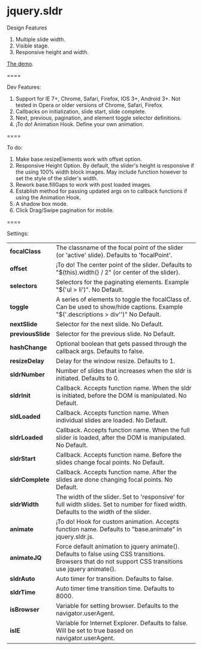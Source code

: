 jquery.sldr
====

Design Features

<ol>
	<li>Multiple slide width.</li>
	<li>Visible stage.</li>
	<li>Responsive height and width.</li>
</ol>

<p><a href="http://devowhippit.github.io/jquery.sldr/">The demo</a>.</p>

====


Dev Features:

<ol>
	<li>Support for IE 7+, Chrome, Safari, Firefox, IOS 3+, Android 3+. Not tested in Opera or older versions of Chrome, Safari, Firefox.</li>
	<li>Callbacks on initialization, slide start, slide complete.</li>
	<li>Next, previous, pagination, and element toggle selector definitions.</li>
	<li>¡To do! Animation Hook. Define your own animation.</li>
</ol>


====


To do:

<ol>
	<li>Make base.resizeElements work with offset option.</li>
	<li>Responsive Height Option. By default, the slider's height is responsive if the using 100% width block images. May include function however to set the style of the slider's width.</li>
	<li>Rework base.fillGaps to work with post loaded images. </li>
	<li>Establish method for passing updated args on to callback functions if using the Animation Hook.</li>	
	<li>A shadow box mode.</li>
	<li>Click Drag/Swipe pagination for mobile.</li>
</ol>

====


Settings:

<table>
<tr><td><strong>focalClass    </strong></td><td>The classname of the focal point of the slider (or 'active' slide). Defaults to 'focalPoint'.</td></tr>
<tr><td><strong>offset        </strong></td><td>¡To do! The center point of the slider. Defaults to "$(this).width() / 2" (or center of the slider).</td></tr>
<tr><td><strong>selectors     </strong></td><td>Selectors for the paginating elements. Example "$('ul > li')". No Default.</td></tr>
<tr><td><strong>toggle        </strong></td><td>A series of elements to toggle the focalClass of. Can be used to show/hide captions. Example "$('.descriptions > div'')" No Default.</td></tr>
<tr><td><strong>nextSlide     </strong></td><td>Selector for the next slide. No Default.</td></tr>
<tr><td><strong>previousSlide </strong></td><td>Selector for the previous slide. No Default.</td></tr>
<tr><td><strong>hashChange    </strong></td><td>Optional boolean that gets passed through the callback args. Defaults to false.</td></tr>
<tr><td><strong>resizeDelay   </strong></td><td>Delay for the window resize. Defaults to 1.</td></tr>
<tr><td><strong>sldrNumber    </strong></td><td>Number of slides that increases when the sldr is initiated. Defaults to 0.</td></tr>
<tr><td><strong>sldrInit      </strong></td><td>Callback. Accepts function name. When the sldr is initiated, before the DOM is manipulated. No Default.</td></tr>
<tr><td><strong>sldLoaded     </strong></td><td>Callback. Accepts function name. When individual slides are loaded. No Default.</td></tr>
<tr><td><strong>sldrLoaded    </strong></td><td>Callback. Accepts function name. When the full slider is loaded, after the DOM is manipulated. No Default.</td></tr>
<tr><td><strong>sldrStart     </strong></td><td>Callback. Accepts function name. Before the slides change focal points. No Default.</td></tr>
<tr><td><strong>sldrComplete  </strong></td><td>Callback. Accepts function name. After the slides are done changing focal points. No Default.</td></tr>
<tr><td><strong>sldrWidth     </strong></td><td>The width of the slider. Set to 'responsive' for full width slides. Set to number for fixed width. Defaults to the width of the slider.</td></tr>
<tr><td><strong>animate       </strong></td><td>¡To do! Hook for custom animation. Accepts function name. Defaults to "base.animate" in jquery.sldr.js.</td></tr>
<tr><td><strong>animateJQ     </strong></td><td>Force default animation to jquery animate(). Defaults to false using CSS transitions. Browsers that do not support CSS transitions use jquery animate().</td></tr>
<tr><td><strong>sldrAuto      </strong></td><td>Auto timer for transition. Defaults to false.</td></tr> 
<tr><td><strong>sldrTime      </strong></td><td>Auto timer time transition time. Defaults to 8000.</td></tr>
<tr><td><strong>isBrowser     </strong></td><td>Variable for setting browser. Defaults to the navigator.userAgent.</td></tr>
<tr><td><strong>isIE   		  </strong></td><td>Variable for Internet Explorer. Defaults to false. Will be set to true based on navigator.userAgent.</td></tr>
</table>